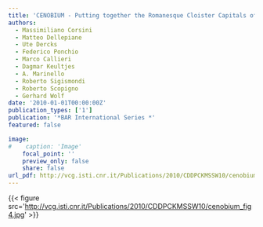```yaml
---
title: 'CENOBIUM - Putting together the Romanesque Cloister Capitals of the Mediterranean Region'
authors:
  - Massimiliano Corsini
  - Matteo Dellepiane
  - Ute Dercks
  - Federico Ponchio
  - Marco Callieri
  - Dagmar Keultjes
  - A. Marinello
  - Roberto Sigismondi
  - Roberto Scopigno
  - Gerhard Wolf
date: '2010-01-01T00:00:00Z'
publication_types: ['1']
publication: '*BAR International Series *'
featured: false

image:
#    caption: 'Image'
    focal_point: ''
    preview_only: false
    share: false
url_pdf: http://vcg.isti.cnr.it/Publications/2010/CDDPCKMSSW10/cenobium_preprint.pdf
---
```

{{< figure src='http://vcg.isti.cnr.it/Publications/2010/CDDPCKMSSW10/cenobium_fig4.jpg' >}}
